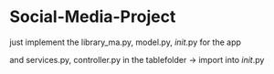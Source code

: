 # Social-Media-Project

just implement the library_ma.py, model.py, _init_.py for the app

and services.py, controller.py in the tablefolder -> import into _init_.py